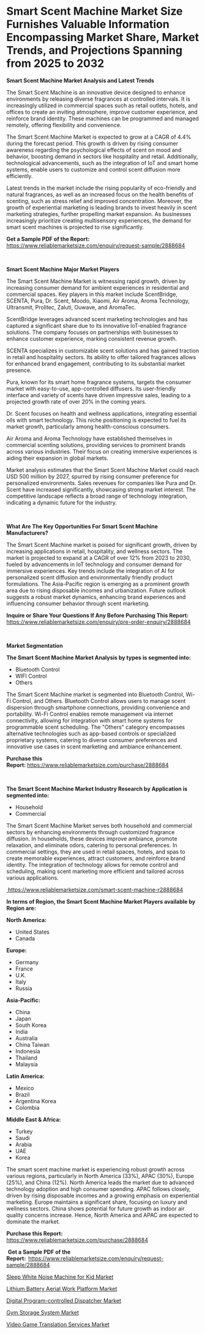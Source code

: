 <p><h1>Smart Scent Machine Market Size Furnishes Valuable Information Encompassing Market Share, Market Trends, and Projections Spanning from 2025 to 2032</h1></p><p><strong>Smart Scent Machine Market Analysis and Latest Trends</strong></p>
<p><p>The Smart Scent Machine is an innovative device designed to enhance environments by releasing diverse fragrances at controlled intervals. It is increasingly utilized in commercial spaces such as retail outlets, hotels, and offices to create an inviting atmosphere, improve customer experience, and reinforce brand identity. These machines can be programmed and managed remotely, offering flexibility and convenience.</p><p>The Smart Scent Machine Market is expected to grow at a CAGR of 4.4% during the forecast period. This growth is driven by rising consumer awareness regarding the psychological effects of scent on mood and behavior, boosting demand in sectors like hospitality and retail. Additionally, technological advancements, such as the integration of IoT and smart home systems, enable users to customize and control scent diffusion more efficiently.</p><p>Latest trends in the market include the rising popularity of eco-friendly and natural fragrances, as well as an increased focus on the health benefits of scenting, such as stress relief and improved concentration. Moreover, the growth of experiential marketing is leading brands to invest heavily in scent marketing strategies, further propelling market expansion. As businesses increasingly prioritize creating multisensory experiences, the demand for smart scent machines is projected to rise significantly.</p></p>
<p><strong>Get a Sample PDF of the Report:&nbsp;</strong> <a href="https://www.reliablemarketsize.com/enquiry/request-sample/2888684?utm_campaign=1133&utm_medium=2&utm_source=Github&utm_content=ia&utm_term=14032025&utm_id=smart-scent-machine">https://www.reliablemarketsize.com/enquiry/request-sample/2888684</a></p>
<p>&nbsp;</p>
<p><strong>Smart Scent Machine Major Market Players</strong></p>
<p><p>The Smart Scent Machine Market is witnessing rapid growth, driven by increasing consumer demand for ambient experiences in residential and commercial spaces. Key players in this market include ScentBridge, SCENTA, Pura, Dr. Scent, Moodo, Xiaomi, Air Aroma, Aroma Technology, Ultransmit, Prolitec, Zaluti, Ouwave, and AromaTec.</p><p>ScentBridge leverages advanced scent marketing technologies and has captured a significant share due to its innovative IoT-enabled fragrance solutions. The company focuses on partnerships with businesses to enhance customer experience, marking consistent revenue growth.</p><p>SCENTA specializes in customizable scent solutions and has gained traction in retail and hospitality sectors. Its ability to offer tailored fragrances allows for enhanced brand engagement, contributing to its substantial market presence.</p><p>Pura, known for its smart home fragrance systems, targets the consumer market with easy-to-use, app-controlled diffusers. Its user-friendly interface and variety of scents have driven impressive sales, leading to a projected growth rate of over 20% in the coming years.</p><p>Dr. Scent focuses on health and wellness applications, integrating essential oils with smart technology. This niche positioning is expected to fuel its market growth, particularly among health-conscious consumers.</p><p>Air Aroma and Aroma Technology have established themselves in commercial scenting solutions, providing services to prominent brands across various industries. Their focus on creating immersive experiences is aiding their expansion in global markets.</p><p>Market analysis estimates that the Smart Scent Machine Market could reach USD 500 million by 2027, spurred by rising consumer preference for personalized environments. Sales revenues for companies like Pura and Dr. Scent have increased significantly, showcasing strong market interest. The competitive landscape reflects a broad range of technology integration, indicating a dynamic future for the industry.</p></p>
<p>&nbsp;</p>
<p><strong>What Are The Key Opportunities For Smart Scent Machine Manufacturers?</strong></p>
<p><p>The Smart Scent Machine market is poised for significant growth, driven by increasing applications in retail, hospitality, and wellness sectors. The market is projected to expand at a CAGR of over 12% from 2023 to 2030, fueled by advancements in IoT technology and consumer demand for immersive experiences. Key trends include the integration of AI for personalized scent diffusion and environmentally friendly product formulations. The Asia-Pacific region is emerging as a prominent growth area due to rising disposable incomes and urbanization. Future outlook suggests a robust market dynamics, enhancing brand experiences and influencing consumer behavior through scent marketing.</p></p>
<p><strong>Inquire or Share Your Questions If Any Before Purchasing This Report:</strong> <a href="https://www.reliablemarketsize.com/enquiry/pre-order-enquiry/2888684?utm_campaign=1133&utm_medium=2&utm_source=Github&utm_content=ia&utm_term=14032025&utm_id=smart-scent-machine">https://www.reliablemarketsize.com/enquiry/pre-order-enquiry/2888684</a></p>
<p>&nbsp;</p>
<p><strong>Market Segmentation</strong></p>
<p><strong>The Smart Scent Machine Market Analysis by types is segmented into:</strong></p>
<p><ul><li>Bluetooth Control</li><li>WIFI Control</li><li>Others</li></ul></p>
<p><p>The Smart Scent Machine market is segmented into Bluetooth Control, Wi-Fi Control, and Others. Bluetooth Control allows users to manage scent dispersion through smartphone connections, providing convenience and portability. Wi-Fi Control enables remote management via internet connectivity, allowing for integration with smart home systems for programmable scent scheduling. The "Others" category encompasses alternative technologies such as app-based controls or specialized proprietary systems, catering to diverse consumer preferences and innovative use cases in scent marketing and ambiance enhancement.</p></p>
<p><strong>Purchase this Report:&nbsp;</strong><a href="https://www.reliablemarketsize.com/purchase/2888684?utm_campaign=1133&utm_medium=2&utm_source=Github&utm_content=ia&utm_term=14032025&utm_id=smart-scent-machine">https://www.reliablemarketsize.com/purchase/2888684</a></p>
<p>&nbsp;</p>
<p><strong>The Smart Scent Machine Market Industry Research by Application is segmented into:</strong></p>
<p><ul><li>Household</li><li>Commercial</li></ul></p>
<p><p>The Smart Scent Machine Market serves both household and commercial sectors by enhancing environments through customized fragrance diffusion. In households, these devices improve ambiance, promote relaxation, and eliminate odors, catering to personal preferences. In commercial settings, they are used in retail spaces, hotels, and spas to create memorable experiences, attract customers, and reinforce brand identity. The integration of technology allows for remote control and scheduling, making scent marketing more efficient and tailored across various applications.</p></p>
<p><a href="https://www.reliablemarketsize.com/smart-scent-machine-r2888684?utm_campaign=1133&utm_medium=2&utm_source=Github&utm_content=ia&utm_term=14032025&utm_id=smart-scent-machine">&nbsp;https://www.reliablemarketsize.com/smart-scent-machine-r2888684</a></p>
<p><strong>In terms of Region, the Smart Scent Machine Market Players available by Region are:</strong></p>
<p>
    <p> <strong> North America: </strong>
        <ul>
            <li>United States</li>
            <li>Canada</li>
        </ul>
        </p> 
    <p> <strong> Europe: </strong>
        <ul>
            <li>Germany</li>
            <li>France</li>
            <li>U.K.</li>
            <li>Italy</li>
            <li>Russia</li>
        </ul>
        </p> 
    <p> <strong> Asia-Pacific: </strong>
        <ul>
            <li>China</li>
            <li>Japan</li>
            <li>South Korea</li>
            <li>India</li>
            <li>Australia</li>
            <li>China Taiwan</li>
            <li>Indonesia</li>
            <li>Thailand</li>
            <li>Malaysia</li>
        </ul>
        </p> 
    <p> <strong> Latin America: </strong>
        <ul>
            <li>Mexico</li>
            <li>Brazil</li>
            <li>Argentina Korea</li>
            <li>Colombia</li>
        </ul>
        </p> 
    <p> <strong> Middle East & Africa: </strong>
        <ul>
            <li>Turkey</li>
            <li>Saudi</li>
            <li>Arabia</li>
            <li>UAE</li>
            <li>Korea</li>
        </ul>
    </p>
    </p>
<p><p>The smart scent machine market is experiencing robust growth across various regions, particularly in North America (33%), APAC (30%), Europe (25%), and China (12%). North America leads the market due to advanced technology adoption and high consumer spending. APAC follows closely, driven by rising disposable incomes and a growing emphasis on experiential marketing. Europe maintains a significant share, focusing on luxury and wellness sectors. China shows potential for future growth as indoor air quality concerns increase. Hence, North America and APAC are expected to dominate the market.</p></p>
<p><strong>Purchase this Report: </strong><a href="https://www.reliablemarketsize.com/purchase/2888684?utm_campaign=1133&utm_medium=2&utm_source=Github&utm_content=ia&utm_term=14032025&utm_id=smart-scent-machine">https://www.reliablemarketsize.com/purchase/2888684</a></p>
<p>&nbsp;<strong>Get a Sample PDF of the Report:&nbsp;&nbsp;</strong><a href="https://www.reliablemarketsize.com/enquiry/request-sample/2888684?utm_campaign=1133&utm_medium=2&utm_source=Github&utm_content=ia&utm_term=14032025&utm_id=smart-scent-machine">https://www.reliablemarketsize.com/enquiry/request-sample/2888684</a></p>
<p><strong></strong></p>
<p><p><a href="https://github.com/klinzenisaa/Market-Research-Report-List-1/blob/main/sleep-white-noise-machine-for-kid-market.md?utm_campaign=1133&utm_medium=2&utm_source=Github&utm_content=ia&utm_term=14032025&utm_id=smart-scent-machine">Sleep White Noise Machine for Kid Market</a></p><p><a href="https://github.com/prumrupear/Market-Research-Report-List-1/blob/main/lithium-battery-aerial-work-platform-market.md?utm_campaign=1133&utm_medium=2&utm_source=Github&utm_content=ia&utm_term=14032025&utm_id=smart-scent-machine">Lithium Battery Aerial Work Platform Market</a></p><p><a href="https://github.com/romeoacuffap/Market-Research-Report-List-1/blob/main/digital-program-controlled-dispatcher-market.md?utm_campaign=1133&utm_medium=2&utm_source=Github&utm_content=ia&utm_term=14032025&utm_id=smart-scent-machine">Digital Program-controlled Dispatcher Market</a></p><p><a href="https://github.com/kelttnandan9/Market-Research-Report-List-1/blob/main/gym-storage-system-market.md?utm_campaign=1133&utm_medium=2&utm_source=Github&utm_content=ia&utm_term=14032025&utm_id=smart-scent-machine">Gym Storage System Market</a></p><p><a href="https://github.com/goreabeeran/Market-Research-Report-List-1/blob/main/video-game-translation-services-market.md?utm_campaign=1133&utm_medium=2&utm_source=Github&utm_content=ia&utm_term=14032025&utm_id=smart-scent-machine">Video Game Translation Services Market</a></p></p>